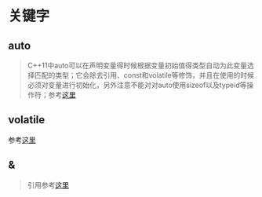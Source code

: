 # 关键字
## auto
> C++11中auto可以在声明变量得时候根据变量初始值得类型自动为此变量选择匹配的类型；它会除去引用、const和volatile等修饰，并且在使用的时候必须对变量进行初始化，另外注意不能对对auto使用sizeof以及typeid等操作符；参考[这里](https://www.cnblogs.com/KunLunSu/p/7861330.html)


## volatile
参考[这里](https://www.cnblogs.com/god-of-death/p/7852394.html)


## &
> 引用参考[这里](https://www.cnblogs.com/x_wukong/p/5653253.html)